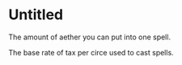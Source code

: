 # Untitled

The amount of aether you can put into one spell.

The base rate of tax per circe used to cast spells.